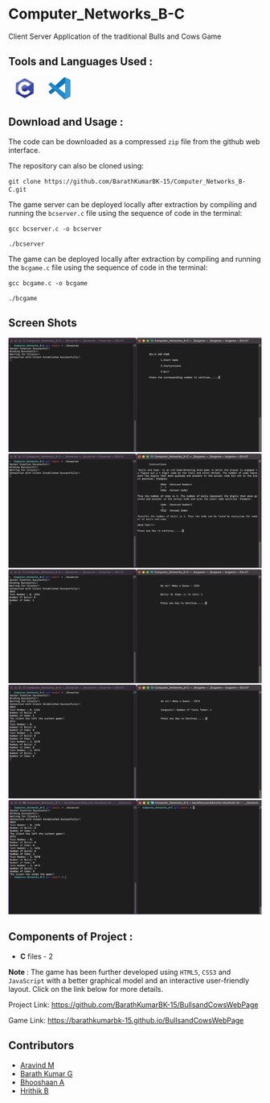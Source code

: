 # Computer_Networks_B-C
Client Server Application of the traditional Bulls and Cows Game

## Tools and Languages Used :
<p>
<img width="45" height="45" hspace="10" src="https://github.com/BarathKumarBK-15/BarathKumarBK-15/blob/main/icons/3.png"/>
<img width="45" height="45" hspace="10" src="https://github.com/BarathKumarBK-15/BarathKumarBK-15/blob/main/icons/20.svg"/>
</p>

## Download and Usage :
The code can be downloaded as a compressed `zip` file from the github web interface.

The repository can also be cloned using:
```
git clone https://github.com/BarathKumarBK-15/Computer_Networks_B-C.git
```

The game server can be deployed locally after extraction by compiling and running the `bcserver.c` file using the sequence of code in the terminal:
```
gcc bcserver.c -o bcserver
```
```
./bcserver
```

The game can be deployed locally after extraction by compiling and running the `bcgame.c` file using the sequence of code in the terminal:
```
gcc bcgame.c -o bcgame
```
```
./bcgame
```

## Screen Shots
<img src="screenshots/1.png"/>
<img src="screenshots/2.png"/>
<img src="screenshots/3.png"/>
<img src="screenshots/4.png"/>
<img src="screenshots/5.png"/>

## Components of Project :
- **C** files - 2

**Note** : 
The game has been further developed using `HTML5`, `CSS3` and `JavaScript` with a better graphical model and an interactive user-friendly layout. Click on the link below for more details.

Project Link: https://github.com/BarathKumarBK-15/BullsandCowsWebPage

Game Link: https://barathkumarbk-15.github.io/BullsandCowsWebPage

## Contributors
- <a href="https://github.com/Aravindkrish25"> Aravind M </a>
- <a href="https://github.com/BarathKumarBK-15"> Barath Kumar G </a>
- <a href="https://github.com/Bhooshaan"> Bhooshaan A </a>
- <a href="https://github.com/Hrithik1702"> Hrithik B </a> 
